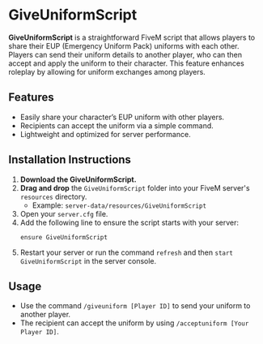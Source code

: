 # GiveUniformScript

**GiveUniformScript** is a straightforward FiveM script that allows players to share their EUP (Emergency Uniform Pack) uniforms with each other. Players can send their uniform details to another player, who can then accept and apply the uniform to their character. This feature enhances roleplay by allowing for uniform exchanges among players.

## Features
- Easily share your character’s EUP uniform with other players.
- Recipients can accept the uniform via a simple command.
- Lightweight and optimized for server performance.

## Installation Instructions
1. **Download the GiveUniformScript.**
2. **Drag and drop** the `GiveUniformScript` folder into your FiveM server's `resources` directory.
   - Example: `server-data/resources/GiveUniformScript`
3. Open your `server.cfg` file.
4. Add the following line to ensure the script starts with your server:
   ```
   ensure GiveUniformScript
   ```
5. Restart your server or run the command `refresh` and then `start GiveUniformScript` in the server console.

## Usage
- Use the command `/giveuniform [Player ID]` to send your uniform to another player.
- The recipient can accept the uniform by using `/acceptuniform [Your Player ID]`.
